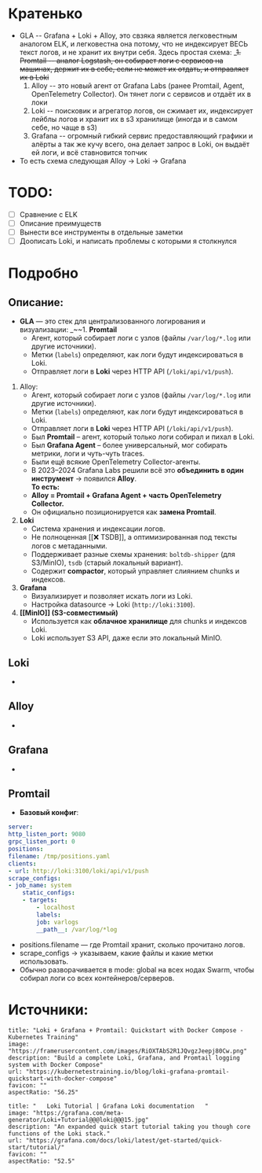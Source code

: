 # Кратенько
* GLA -- Grafana + Loki + Alloy, это свзяка является легковестным аналогом ELK, и легковестна она потому, что не индексирует ВЕСЬ текст логов, и не хранит их внутри себя. Здесь простая схема:
	_~~1. Promtail -- аналог Logstash, он собирает логи с сервисов на машинах, держит их в себе, если не может их отдать, и отправляет их в Loki~~
	1. Alloy -- это новый агент от Grafana Labs (ранее Promtail, Agent, OpenTelemetry Collector). Он тянет логи с сервисов и отдаёт их в локи
	2. Loki -- поисковик и агрегатор логов, он сжимает их, индексирует лейблы логов и хранит их в s3 хранилище (иногда и в самом себе, но чаще в s3)
	3. Grafana -- огромный гибкий сервис предоставляющий графики и алёрты а так же кучу всего, она делает запрос в Loki, он выдаёт ей логи, и всё ставновится топчик
* То есть схема следующая Alloy -> Loki -> Grafana

# TODO:
- [ ] Сравнение с ELK
- [ ] Описание преимуществ
- [ ] Вынести все инструменты в отдельные заметки
- [ ] Доописать Loki, и написать проблемы с которыми я столкнулся
# Подробно
## Описание:
* **GLA** — это стек для централизованного логирования и визуализации:
_~~1. **Promtail**
    - Агент, который собирает логи с узлов (файлы `/var/log/*.log` или другие источники).
    - Метки (`labels`) определяют, как логи будут индексироваться в Loki.
    - Отправляет логи в **Loki** через HTTP API (`/loki/api/v1/push`).
1. Alloy:
	- Агент, который собирает логи с узлов (файлы `/var/log/*.log` или другие источники).
    - Метки (`labels`) определяют, как логи будут индексироваться в Loki.
    - Отправляет логи в **Loki** через HTTP API (`/loki/api/v1/push`).
    - Был **Promtail** – агент, который только логи собирал и пихал в Loki.
	- Был **Grafana Agent** – более универсальный, мог собирать метрики, логи и чуть-чуть traces.
	- Были ещё всякие OpenTelemetry Collector-агенты.
	- В 2023–2024 Grafana Labs решили всё это **объединить в один инструмент** → появился **Alloy**.  
	**То есть:**
	- **Alloy = Promtail + Grafana Agent + часть OpenTelemetry Collector.**
	- Он официально позиционируется как **замена Promtail**.
2. **Loki**
    - Система хранения и индексации логов.
    - Не полноценная [[❌ TSDB]], а оптимизированная под тексты логов с метаданными.
    - Поддерживает разные схемы хранения: `boltdb-shipper` (для S3/MinIO), `tsdb` (старый локальный вариант).
    - Содержит **compactor**, который управляет слиянием chunks и индексов.
3. **Grafana**
    - Визуализирует и позволяет искать логи из Loki.
    - Настройка datasource → Loki (`http://loki:3100`).
4. **[[MinIO]] (S3-совместимый)**
    - Используется как **облачное хранилище** для chunks и индексов Loki.
    - Loki использует S3 API, даже если это локальный MinIO.
## Loki
* 
## Alloy
* 
## Grafana
* 
## Promtail
* **Базовый конфиг**:
```yaml
server:
http_listen_port: 9080
grpc_listen_port: 0
positions:
filename: /tmp/positions.yaml
clients:
- url: http://loki:3100/loki/api/v1/push
scrape_configs:
- job_name: system
	static_configs:
	- targets:
		- localhost
		labels:
		job: varlogs
		__path__: /var/log/*log
```
* positions.filename — где Promtail хранит, сколько прочитано логов.
* scrape_configs → указываем, какие файлы и какие метки использовать.
* Обычно разворачивается в mode: global на всех нодах Swarm, чтобы собирал логи со всех контейнеров/серверов.
# Источники:
```embed
title: "Loki + Grafana + Promtail: Quickstart with Docker Compose - Kubernetes Training"
image: "https://framerusercontent.com/images/RiOXTAbS2R1JQvgzJeepj80Cw.png"
description: "Build a complete Loki, Grafana, and Promtail logging system with Docker Compose"
url: "https://kubernetestraining.io/blog/loki-grafana-promtail-quickstart-with-docker-compose"
favicon: ""
aspectRatio: "56.25"
```

```embed
title: "   Loki Tutorial | Grafana Loki documentation   "
image: "https://grafana.com/meta-generator/Loki+Tutorial@@@loki@@@15.jpg"
description: "An expanded quick start tutorial taking you though core functions of the Loki stack."
url: "https://grafana.com/docs/loki/latest/get-started/quick-start/tutorial/"
favicon: ""
aspectRatio: "52.5"
```
